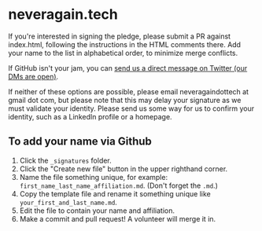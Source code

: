 # neveragain.tech

If you're interested in signing the pledge, please submit a PR against index.html, following the instructions in the HTML comments there. Add your name to the list in alphabetical order, to minimize merge conflicts.

If GitHub isn't your jam, you can [send us a direct message on Twitter (our DMs are open)](https://twitter.com/neveragaintech).

If neither of these options are possible, please email neveragaindottech at gmail dot com, but please note that this may delay your signature as we must validate your identity. Please send us some way for us to confirm your identity, such as a LinkedIn profile or a homepage.

## To add your name via Github

1. Click the `_signatures` folder.
2. Click the "Create new file" button in the upper righthand corner.
3. Name the file something unique, for example: `first_name_last_name_affiliation.md`. (Don't forget the `.md`.)
4. Copy the template file and rename it something unique like `your_first_and_last_name.md`.
5. Edit the file to contain your name and affiliation.
6. Make a commit and pull request! A volunteer will merge it in.
